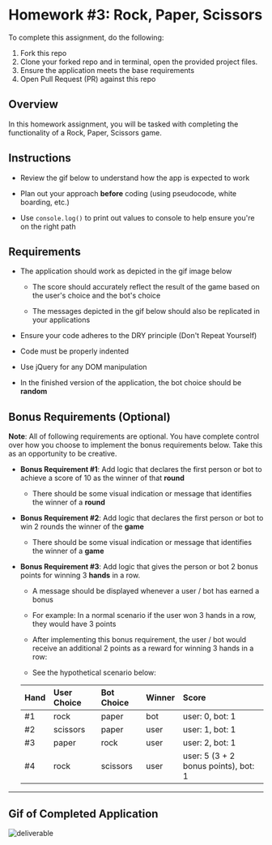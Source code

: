 # Homework #3: Rock, Paper, Scissors

To complete this assignment, do the following:

1. Fork this repo
2. Clone your forked repo and in terminal, open the provided project files.
3. Ensure the application meets the base requirements
4. Open Pull Request (PR) against this repo

## Overview

In this homework assignment, you will be tasked with completing the functionality of a Rock, Paper, Scissors game.

## Instructions

  * Review the gif below to understand how the app is expected to work

  * Plan out your approach **before** coding (using pseudocode, white boarding, etc.)

  * Use `console.log()` to print out values to console to help ensure you're on the right path

## Requirements

  * The application should work as depicted in the gif image below

    * The score should accurately reflect the result of the game based on the user's choice and the bot's choice

    * The messages depicted in the gif below should also be replicated in your applications

  * Ensure your code adheres to the DRY principle (Don't Repeat Yourself)

  * Code must be properly indented

  * Use jQuery for any DOM manipulation

  * In the finished version of the application, the bot choice should be **random**

## Bonus Requirements (Optional)

**Note**: All of following requirements are optional. You have complete control over how you choose to implement the bonus requirements below. Take this as an opportunity to be creative.

* **Bonus Requirement #1**: Add logic that declares the first person or bot to achieve a score of 10 as the winner of that **round**

  * There should be some visual indication or message that identifies the winner of a **round**


* **Bonus Requirement #2**: Add logic that declares the first person or bot to win 2 rounds the winner of the **game**

  * There should be some visual indication or message that identifies the winner of a **game**


* **Bonus Requirement #3**: Add logic that gives the person or bot 2 bonus points for winning 3 **hands** in a row.

  * A message should be displayed whenever a user / bot has earned a bonus

  * For example: In a normal scenario if the user won 3 hands in a row, they would have 3 points

  * After implementing this bonus requirement, the user / bot would receive an additional 2 points as a reward for winning 3 hands in a row:

  * See the hypothetical scenario below:

  | Hand  | User Choice | Bot Choice | Winner | Score |
  |:-----|:-----|:-----|:-----|:---|
  | #1 | rock | paper| bot | user: 0, bot: 1 |
  | #2 | scissors | paper| user | user: 1, bot: 1 |
  | #3 | paper | rock| user | user: 2, bot: 1 |
  | #4 | rock | scissors| user | user: 5 (3 + 2 bonus points), bot: 1 |

---

## Gif of Completed Application

![deliverable](https://github.com/jsd20190730/hw-03-rock-paper-scissors/blob/master/images/rps-demo.gif)
